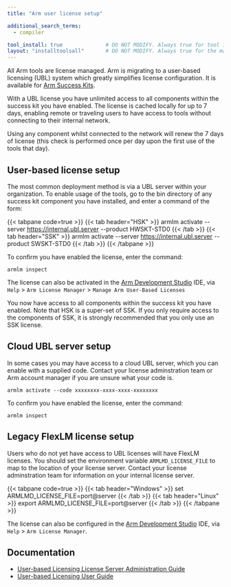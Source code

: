```yaml
---
title: "Arm user license setup"

additional_search_terms:
  - compiler

tool_install: true              # DO NOT MODIFY. Always true for tool installs
layout: "installtoolsall"       # DO NOT MODIFY. Always true for the main page of tool installs
---
```

All Arm tools are license managed. Arm is migrating to a user-based licensing (UBL) system which greatly simplifies license configuration. It is available for [Arm Success Kits](../successkits/).

With a UBL license you have unlimited access to all components within the success kit you have enabled. The license is cached locally for up to 7 days, enabling remote or traveling users to have access to tools without connecting to their internal network.

Using any component whilst connected to the network will renew the 7 days of license (this check is performed once per day upon the first use of the tools that day).

## User-based license setup

The most common deployment method is via a UBL server within your organization. To enable usage of the tools, go to the bin directory of any success kit component you have installed, and enter a command of the form:

{{< tabpane code=true >}}
  {{< tab header="HSK" >}}
armlm activate --server https://internal.ubl.server --product HWSKT-STD0
{{< /tab >}}
  {{< tab header="SSK" >}}
armlm activate --server https://internal.ubl.server --product SWSKT-STD0
{{< /tab >}}
{{< /tabpane >}}

To confirm you have enabled the license, enter the command:
```console
armlm inspect
```
The license can also be activated in the [Arm Development Studio](https://developer.arm.com/Tools%20and%20Software/Arm%20Development%20Studio) IDE, via `Help` > `Arm License Manager` > `Manage Arm User-Based Licenses`

You now have access to all components within the success kit you have enabled. Note that HSK is a super-set of SSK. If you only require access to the components of SSK, it is strongly recommended that you only use an SSK license.

## Cloud UBL server setup

In some cases you may have access to a cloud UBL server, which you can enable with a supplied code. Contact your license adminstration team or Arm account manager if you are unsure what your code is.
```console
armlm activate --code xxxxxxxx-xxxx-xxxx-xxxxxxxx
```
To confirm you have enabled the license, enter the command:
```console
armlm inspect
```

## Legacy FlexLM license setup

Users who do not yet have access to UBL licenses will have FlexLM licenses. You should set the environment variable `ARMLMD_LICENSE_FILE` to map to the location of your license server. Contact your license adminstration team for information on your internal license server.

{{< tabpane code=true >}}
  {{< tab header="Windows" >}}
set ARMLMD_LICENSE_FILE=port@server
{{< /tab >}}
  {{< tab header="Linux" >}}
export ARMLMD_LICENSE_FILE=port@server
{{< /tab >}}
{{< /tabpane >}}

The license can also be configured in the [Arm Development Studio](https://developer.arm.com/Tools%20and%20Software/Arm%20Development%20Studio) IDE, via `Help` > `Arm License Manager`.

## Documentation

 - [User-based Licensing License Server Administration Guide](https://developer.arm.com/documentation/107573)
 - [User-based Licensing User Guide](https://developer.arm.com/documentation/102516)
